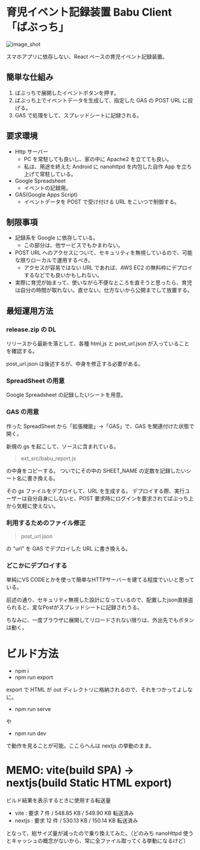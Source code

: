 # 育児イベント記録装置 Babu Client 「ばぶっち」

![image_shot](https://user-images.githubusercontent.com/10129511/165226971-7c09bd3b-0daa-421b-8f53-ddb0ed3da17b.png)

スマホアプリに依存しない、React ベースの育児イベント記録装置。

## 簡単な仕組み

1. ばぶっちで展開したイベントボタンを押す。
2. ばぶっち上でイベントデータを生成して、指定した GAS の POST URL に投げる。
3. GAS で処理をして、スプレッドシートに記録される。

## 要求環境

- Http サーバー
  - PC を常駐しても良いし、家の中に Apache2 を立てても良い。
  - 私は、用途を終えた Android に nanohttpd を内包した自作 App を立ち上げて常駐している。
- Google Spreadsheet
  - イベントの記録用。
- GAS(Google Apps Script)
  - イベントデータを POST で受け付ける URL をこいつで制御する。

## 制限事項

- 記録系を Google に依存している。
  - この部分は、他サービスでもかまわない。
- POST URL へのアクセスについて、セキュリティを無視しているので、可能な限りローカルで運用するべき。
  - アクセスが容易ではない URL であれば、AWS EC2 の無料枠にデプロイするなどでも良いかもしれない。
- 実際に育児が始まって、使いながら不便なところを直そうと思ったら、育児は自分の時間が取れない。直せない。仕方ないから公開までして放置する。

## 最短運用方法

### release.zip の DL

リリースから最新を落として、各種 html,js と post_url.json が入っていることを確認する。

post_url.json は後述するが、中身を修正する必要がある。

### SpreadSheet の用意

Google Spreadsheet の記録したいシートを用意。

### GAS の用意

作った SpreadSheet から「拡張機能」→「GAS」で、GAS を関連付けた状態で開く。

新規の.gs を起こして、ソースに含まれている。

> ext_src/babu_report.js

の中身をコピーする。 ついでにその中の SHEET_NAME の定数を記録したいシート名に書き換える。

その gs ファイルをデプロイして、URL を生成する。 デプロイする際、実行ユーザーは自分自身にしないと、POST 要求時にログインを要求されてばぶっち上から気軽に使えない。

### 利用するためのファイル修正

> post_url.json

の "url" を GAS でデプロイした URL に書き換える。

### どこかにデプロイする

単純にVS CODEとかを使って簡単なHTTPサーバーを建てる程度でいいと思っている。

前述の通り、セキュリティ無視した設計になっているので、配置したjson直接盗られると、変なPostがスプレッドシートに記録されうる。

ちなみに、一度ブラウザに展開してリロードされない限りは、外出先でもボタンは動く。

# ビルド方法

- npm i
- npm run export

export で HTML が out ディレクトリに格納されるので、それをつかってよしなに。

- npm run serve

や

- npm run dev

で動作を見ることが可能。ここらへんは nextjs の挙動のまま。

# MEMO: vite(build SPA) -> nextjs(build Static HTML export)

ビルド結果を表示するときに使用する転送量

- vite : 要求 7 件 / 548.85 KB / 549.90 KB 転送済み
- nextjs : 要求 12 件 / 530.13 KB / 150.14 KB 転送済み

となって、総サイズ量が減ったので乗り換えてみた。（どのみち nanoHttpd 使うとキャッシュの概念がないから、常に全ファイル取ってくる挙動になるけど）

